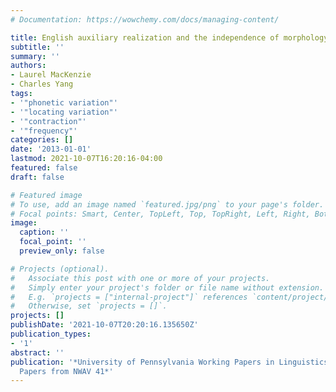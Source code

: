 ```yaml
---
# Documentation: https://wowchemy.com/docs/managing-content/

title: English auxiliary realization and the independence of morphology and phonetics
subtitle: ''
summary: ''
authors:
- Laurel MacKenzie
- Charles Yang
tags:
- '"phonetic variation"'
- '"locating variation"'
- '"contraction"'
- '"frequency"'
categories: []
date: '2013-01-01'
lastmod: 2021-10-07T16:20:16-04:00
featured: false
draft: false

# Featured image
# To use, add an image named `featured.jpg/png` to your page's folder.
# Focal points: Smart, Center, TopLeft, Top, TopRight, Left, Right, BottomLeft, Bottom, BottomRight.
image:
  caption: ''
  focal_point: ''
  preview_only: false

# Projects (optional).
#   Associate this post with one or more of your projects.
#   Simply enter your project's folder or file name without extension.
#   E.g. `projects = ["internal-project"]` references `content/project/deep-learning/index.md`.
#   Otherwise, set `projects = []`.
projects: []
publishDate: '2021-10-07T20:20:16.135650Z'
publication_types:
- '1'
abstract: ''
publication: '*University of Pennsylvania Working Papers in Linguistics 19.2: Selected
  Papers from NWAV 41*'
---
```

